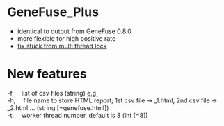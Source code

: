 # GeneFuse_Plus
  * identical to output from GeneFuse 0.8.0
  * more flexible for high positive rate
  * [fix stuck from multi thread lock](https://github.com/OpenGene/GeneFuse/issues/30)


# New features
  -f, &emsp;list of csv files (string) [e.g.](https://raw.githubusercontent.com/tsy19900929/GeneFuse_Plus/master/csv.list)      
  -h, &emsp;file name to store HTML report; 1st csv file -> _1.html, 2nd csv file -> _2.html ...  (string [=genefuse.html])  
  -t, &emsp;worker thread number, default is 8 (int [=8])
